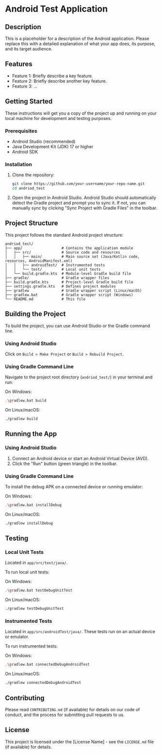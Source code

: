 # Android Test Application

## Description
This is a placeholder for a description of the Android application. Please replace this with a detailed explanation of what your app does, its purpose, and its target audience.

## Features
- Feature 1: Briefly describe a key feature.
- Feature 2: Briefly describe another key feature.
- Feature 3: ...

## Getting Started
These instructions will get you a copy of the project up and running on your local machine for development and testing purposes.

### Prerequisites
- Android Studio (recommended)
- Java Development Kit (JDK) 17 or higher
- Android SDK

### Installation
1. Clone the repository:
   ```bash
   git clone https://github.com/your-username/your-repo-name.git
   cd andriod_test
   ```
2. Open the project in Android Studio.
   Android Studio should automatically detect the Gradle project and prompt you to sync it. If not, you can manually sync by clicking "Sync Project with Gradle Files" in the toolbar.

## Project Structure
This project follows the standard Android project structure:

```
andriod_test/
├── app/                  # Contains the application module
│   ├── src/              # Source code and resources
│   │   ├── main/         # Main source set (Java/Kotlin code, resources, AndroidManifest.xml)
│   │   ├── androidTest/  # Instrumented tests
│   │   └── test/         # Local unit tests
│   └── build.gradle.kts  # Module-level Gradle build file
├── gradle/               # Gradle wrapper files
├── build.gradle.kts      # Project-level Gradle build file
├── settings.gradle.kts   # Defines project modules
├── gradlew               # Gradle wrapper script (Linux/macOS)
├── gradlew.bat           # Gradle wrapper script (Windows)
└── README.md             # This file
```

## Building the Project
To build the project, you can use Android Studio or the Gradle command line.

### Using Android Studio
Click on `Build > Make Project` or `Build > Rebuild Project`.

### Using Gradle Command Line
Navigate to the project root directory (`andriod_test/`) in your terminal and run:

On Windows:
```bash
.\gradlew.bat build
```

On Linux/macOS:
```bash
./gradlew build
```

## Running the App

### Using Android Studio
1. Connect an Android device or start an Android Virtual Device (AVD).
2. Click the "Run" button (green triangle) in the toolbar.

### Using Gradle Command Line
To install the debug APK on a connected device or running emulator:

On Windows:
```bash
.\gradlew.bat installDebug
```

On Linux/macOS:
```bash
./gradlew installDebug
```

## Testing

### Local Unit Tests
Located in `app/src/test/java/`.

To run local unit tests:

On Windows:
```bash
.\gradlew.bat testDebugUnitTest
```

On Linux/macOS:
```bash
./gradlew testDebugUnitTest
```

### Instrumented Tests
Located in `app/src/androidTest/java/`.
These tests run on an actual device or emulator.

To run instrumented tests:

On Windows:
```bash
.\gradlew.bat connectedDebugAndroidTest
```

On Linux/macOS:
```bash
./gradlew connectedDebugAndroidTest
```

## Contributing
Please read `CONTRIBUTING.md` (if available) for details on our code of conduct, and the process for submitting pull requests to us.

## License
This project is licensed under the [License Name] - see the `LICENSE.md` file (if available) for details.